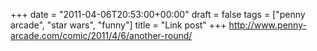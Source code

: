 +++
date = "2011-04-06T20:53:00+00:00"
draft = false
tags = ["penny arcade", "star wars", "funny"]
title = "Link post"
+++
http://www.penny-arcade.com/comic/2011/4/6/another-round/


